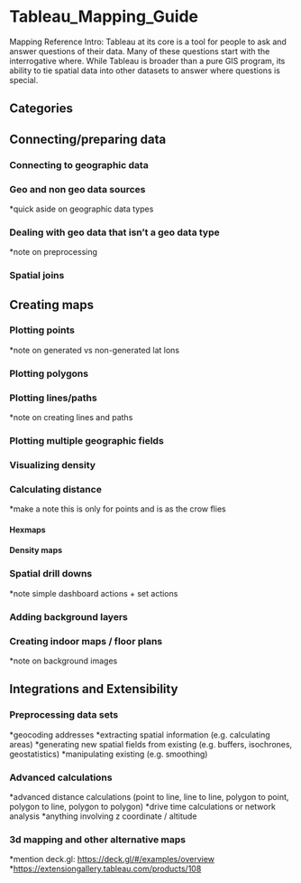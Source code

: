 # Tableau_Mapping_Guide

Mapping Reference
Intro: Tableau at its core is a tool for people to ask and answer questions of their data. Many of these questions start with the interrogative where. While Tableau is broader than a pure GIS program, its ability to tie spatial data into other datasets to answer where questions is special.
## Categories
## Connecting/preparing data
### Connecting to geographic data
### Geo and non geo data sources
*quick aside on geographic data types
### Dealing with geo data that isn’t a geo data type
*note on preprocessing
### Spatial joins
## Creating maps
### Plotting points
*note on generated vs non-generated lat lons
### Plotting polygons
### Plotting lines/paths
*note on creating lines and paths
### Plotting multiple geographic fields
### Visualizing density
### Calculating distance
*make a note this is only for points and is as the crow flies
#### Hexmaps
#### Density maps
### Spatial drill downs
*note simple dashboard actions + set actions
### Adding background layers
### Creating indoor maps / floor plans
*note on background images
## Integrations and Extensibility
### Preprocessing data sets
*geocoding addresses
*extracting spatial information (e.g. calculating areas)
*generating new spatial fields from existing (e.g. buffers, isochrones, geostatistics)
*manipulating existing (e.g. smoothing)
### Advanced calculations
*advanced distance calculations (point to line, line to line, polygon to point, polygon to line, polygon to polygon)
*drive time calculations or network analysis
*anything involving z coordinate / altitude
### 3d mapping and other alternative maps
*mention deck.gl: https://deck.gl/#/examples/overview
*https://extensiongallery.tableau.com/products/108
